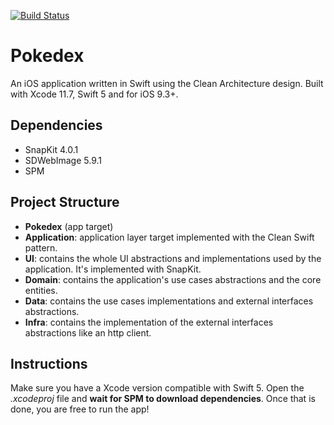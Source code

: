 [![Build Status](https://app.bitrise.io/app/3f3509de68c03e35/status.svg?token=gF8edjub3W-8YAowEMWMQA)](https://app.bitrise.io/app/3f3509de68c03e35)

# Pokedex
An iOS application written in Swift using the Clean Architecture design. Built with Xcode 11.7, Swift 5 and for iOS 9.3+.

## Dependencies
- SnapKit 4.0.1
- SDWebImage 5.9.1
- SPM

## Project Structure

- **Pokedex** (app target)
- **Application**: application layer target implemented with the Clean Swift pattern.
- **UI**: contains the whole UI abstractions and implementations used by the application. It's implemented with SnapKit.
- **Domain**: contains the application's use cases abstractions and the core entities.
- **Data**: contains the use cases implementations and external interfaces abstractions.
- **Infra**: contains the implementation of the external interfaces abstractions like an http client.

## Instructions

Make sure you have a Xcode version compatible with Swift 5. Open the *.xcodeproj* file and **wait for SPM to download dependencies**. 
Once that is done, you are free to run the app!
